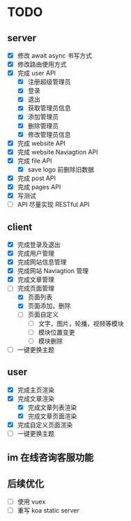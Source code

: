 # TODO

## server

- [x] 修改 await async 书写方式
- [x] 修改路由使用方式
- [x] 完成 user API
  - [x] 注册超级管理员
  - [x] 登录
  - [x] 退出
  - [x] 获取管理员信息
  - [x] 添加管理员
  - [x] 删除管理员
  - [x] 修改管理员信息
- [x] 完成 website API
- [x] 完成 website Naviagtion API
- [x] 完成 file API
  - [x] save logo 前删除旧数据
- [x] 完成 post API
- [x] 完成 pages API
- [x] 写测试
- [ ] API 尽量实现 RESTful API

## client

- [x] 完成登录及退出
- [x] 完成用户管理
- [x] 完成网站信息管理
- [x] 完成网站 Naviagtion 管理
- [x] 完成文章管理
- [ ] 完成页面管理
  - [x] 页面列表
  - [x] 页面添加，删除
  - [ ] 页面自定义
    - [ ] 文字，图片，轮播，视频等模块
    - [ ] 模块位置变更
    - [ ] 模块删除
- [ ] 一键更换主题

## user

- [x] 完成主页渲染
- [x] 完成文章渲染
  - [x] 完成文章列表渲染
  - [x] 完成文章页面渲染
- [x] 完成自定义页面渲染
- [ ] 一键更换主题

## im 在线咨询客服功能

## 后续优化

- [ ] 使用 vuex
- [ ] 重写 koa static server
